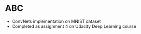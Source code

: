 # ABC
- ConvNets implementation on MNIST dataset
- Completed as assignment 4 on Udacity Deep Learning course

